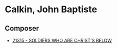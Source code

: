 # Calkin, John Baptiste

## Composer

- [21315 - SOLDIERS WHO ARE CHRIST'S BELOW](/hymns/21315.md)

